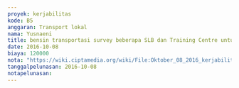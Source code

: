 ```yaml
---
proyek: kerjabilitas
kode: B5
anggaran: Transport lokal
nama: Yusnaeni
title: bensin transportasi survey beberapa SLB dan Training Centre untuk penjangkauan Mitra
date: 2016-10-08
biaya: 120000
nota: "https://wiki.ciptamedia.org/wiki/File:Oktober_08_2016_kerjabilitas_B5_bensin_perintis_kemerdekaan_makasar_neni.jpg"
tanggalpelunasan: 2016-10-08
notapelunasan:
---
```


